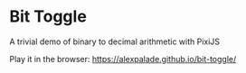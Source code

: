 # Bit Toggle
A trivial demo of binary to decimal arithmetic with PixiJS

Play it in the browser: https://alexpalade.github.io/bit-toggle/
